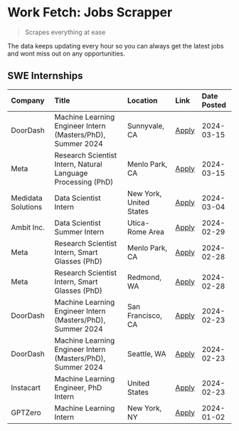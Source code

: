 # Work Fetch: Jobs Scrapper
> Scrapes everything at ease

The data keeps updating every hour so you can always get the latest jobs and wont miss out on any opportunities.

## SWE Internships
<!--START_SECTION:workfetch-->
| Company            | Title                                                        | Location                | Link                                                                                                                                                                                                                                                                   | Date Posted   |
|:-------------------|:-------------------------------------------------------------|:------------------------|:-----------------------------------------------------------------------------------------------------------------------------------------------------------------------------------------------------------------------------------------------------------------------|:--------------|
| DoorDash           | Machine Learning Engineer Intern (Masters/PhD), Summer 2024  | Sunnyvale, CA           | [Apply](https://www.linkedin.com/jobs/view/machine-learning-engineer-intern-masters-phd-summer-2024-at-doordash-3736454973?refId=XagCRZRC%2Bw3wNPFmsEPEuQ%3D%3D&trackingId=8ObqVoV9kIJxMnrF7Dmgcg%3D%3D&position=3&pageNum=0&trk=public_jobs_jserp-result_search-card) | 2024-03-15    |
| Meta               | Research Scientist Intern, Natural Language Processing (PhD) | Menlo Park, CA          | [Apply](https://www.linkedin.com/jobs/view/research-scientist-intern-natural-language-processing-phd-at-meta-3858718375?refId=XagCRZRC%2Bw3wNPFmsEPEuQ%3D%3D&trackingId=7yuAomLbtDJ81EiNY7Frkw%3D%3D&position=8&pageNum=0&trk=public_jobs_jserp-result_search-card)    | 2024-03-15    |
| Medidata Solutions | Data Scientist Intern                                        | New York, United States | [Apply](https://www.linkedin.com/jobs/view/data-scientist-intern-at-medidata-solutions-3810253704?refId=XagCRZRC%2Bw3wNPFmsEPEuQ%3D%3D&trackingId=HuYcepZbP%2B35rCZv3soL%2Bw%3D%3D&position=11&pageNum=0&trk=public_jobs_jserp-result_search-card)                     | 2024-03-04    |
| Ambit Inc.         | Data Scientist Summer Intern                                 | Utica-Rome Area         | [Apply](https://www.linkedin.com/jobs/view/data-scientist-summer-intern-at-ambit-inc-3843121918?refId=XagCRZRC%2Bw3wNPFmsEPEuQ%3D%3D&trackingId=ogfyQoIQ8PwIc9XRDUgKXA%3D%3D&position=6&pageNum=0&trk=public_jobs_jserp-result_search-card)                            | 2024-02-29    |
| Meta               | Research Scientist Intern, Smart Glasses (PhD)               | Menlo Park, CA          | [Apply](https://www.linkedin.com/jobs/view/research-scientist-intern-smart-glasses-phd-at-meta-3811308332?refId=XagCRZRC%2Bw3wNPFmsEPEuQ%3D%3D&trackingId=Y81zZXCRaQOlJaTueMhiAA%3D%3D&position=9&pageNum=0&trk=public_jobs_jserp-result_search-card)                  | 2024-02-28    |
| Meta               | Research Scientist Intern, Smart Glasses (PhD)               | Redmond, WA             | [Apply](https://www.linkedin.com/jobs/view/research-scientist-intern-smart-glasses-phd-at-meta-3811304794?refId=XagCRZRC%2Bw3wNPFmsEPEuQ%3D%3D&trackingId=x0HzGcBZkdg9QH9YzkIzZg%3D%3D&position=12&pageNum=0&trk=public_jobs_jserp-result_search-card)                 | 2024-02-28    |
| DoorDash           | Machine Learning Engineer Intern (Masters/PhD), Summer 2024  | San Francisco, CA       | [Apply](https://www.linkedin.com/jobs/view/machine-learning-engineer-intern-masters-phd-summer-2024-at-doordash-3736457737?refId=XagCRZRC%2Bw3wNPFmsEPEuQ%3D%3D&trackingId=rMLLAhokcVZa66fjdxV6qg%3D%3D&position=2&pageNum=0&trk=public_jobs_jserp-result_search-card) | 2024-02-23    |
| DoorDash           | Machine Learning Engineer Intern (Masters/PhD), Summer 2024  | Seattle, WA             | [Apply](https://www.linkedin.com/jobs/view/machine-learning-engineer-intern-masters-phd-summer-2024-at-doordash-3736455966?refId=XagCRZRC%2Bw3wNPFmsEPEuQ%3D%3D&trackingId=6rwiFBb7I3mdGTujeKdseg%3D%3D&position=4&pageNum=0&trk=public_jobs_jserp-result_search-card) | 2024-02-23    |
| Instacart          | Machine Learning Engineer, PhD Intern                        | United States           | [Apply](https://www.linkedin.com/jobs/view/machine-learning-engineer-phd-intern-at-instacart-3815634369?refId=XagCRZRC%2Bw3wNPFmsEPEuQ%3D%3D&trackingId=dbDAE4epyj4%2FFLan%2BeyxMw%3D%3D&position=5&pageNum=0&trk=public_jobs_jserp-result_search-card)                | 2024-02-23    |
| GPTZero            | Machine Learning Intern                                      | New York, NY            | [Apply](https://www.linkedin.com/jobs/view/machine-learning-intern-at-gptzero-3796844451?refId=XagCRZRC%2Bw3wNPFmsEPEuQ%3D%3D&trackingId=DL0RyPe4ylz%2BlP1AUyKw8g%3D%3D&position=10&pageNum=0&trk=public_jobs_jserp-result_search-card)                                | 2024-01-02    |
<!--END_SECTION:workfetch-->
